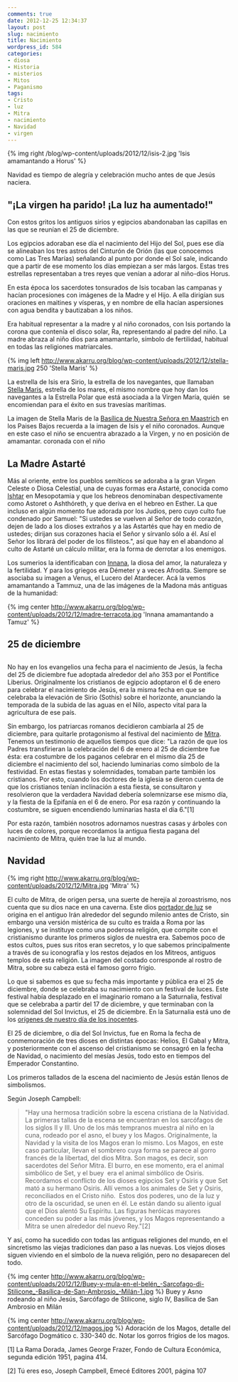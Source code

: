 ```yaml
---
comments: true
date: 2012-12-25 12:34:37
layout: post
slug: nacimiento
title: Nacimiento
wordpress_id: 584
categories:
- diosa
- Historia
- misterios
- Mitos
- Paganismo
tags:
- Cristo
- luz
- Mitra
- nacimiento
- Navidad
- virgen
---
```


{% img right /blog/wp-content/uploads/2012/12/isis-2.jpg 'Isis amamantando a Horus' %}

Navidad es tiempo de alegría y celebración mucho antes de que Jesús naciera.


## "¡La virgen ha parido! ¡La luz ha aumentado!"


Con estos gritos los antiguos sirios y egipcios abandonaban las capillas en las que se reunían el 25 de diciembre.

<!-- more -->

Los egipcios adoraban ese día el nacimiento del Hijo del Sol, pues ese día se alineaban los tres astros del Cinturón de Orión (las que conocemos como Las Tres Marías) señalando al punto por donde el Sol sale, indicando que a partir de ese momento los días empiezan a ser más largos. Estas tres estrellas representaban a tres reyes que venían a adorar al niño-dios Horus.

En esta época los sacerdotes tonsurados de Isis tocaban las campanas y hacían procesiones con imágenes de la Madre y el Hijo. A ella dirigían sus oraciones en maitines y vísperas, y en nombre de ella hacían aspersiones con agua bendita y bautizaban a los niños.

Era habitual representar a la madre y al niño coronados, con Isis portando la corona que contenía el disco solar, Ra, representando al padre del niño. La madre abraza al niño dios para amamantarlo, símbolo de fertilidad, habitual en todas las religiones matriarcales.

{% img left http://www.akarru.org/blog/wp-content/uploads/2012/12/stella-maris.jpg 250  'Stella Maris' %}

La estrella de Isis era Sirio, la estrella de los navegantes, que llamaban [Stella Maris](http://es.wikipedia.org/wiki/Stella_Maris), estrella de los mares, el mismo nombre que hoy dan los navegantes a la Estrella Polar que está asociada a la Virgen María, quién  se encomiendan para el éxito en sus travesías marítimas.

La imagen de Stella Maris de la [Basílica de Nuestra Señora en Maastrich](http://en.wikipedia.org/wiki/Basilica_of_Our_Lady_(Maastricht)) en los Paises Bajos recuerda a la imagen de Isis y el niño coronados. Aunque en este caso el niño se encuentra abrazado a la Virgen, y no en posición de amamantar. coronada con el niño


## La Madre Astarté


Más al oriente, entre los pueblos semíticos se adoraba a la gran Virgen Celeste o Diosa Celestial, una de cuyas formas era Astarté, conocida como [Ishtar](http://es.wikipedia.org/wiki/Ishtar) en Mesopotamia y que los hebreos denominaban despectivamente como Astoret o Ashthóreth, y que deriva en el hebreo en Esther. La que incluso en algún momento fue adorada por los Judios, pero cuyo culto fue condenado por Samuel: "Si ustedes se vuelven al Señor de todo corazón, dejen de lado a los dioses extraños y a las Astartés que hay en medio de ustedes; dirijan sus corazones hacia el Señor y sírvanlo sólo a él. Así el Señor los librará del poder de los filisteos.", así que hay en el abandono al culto de Astarté un cálculo militar, era la forma de derrotar a los enemigos.

Los sumerios la identificaban con [Innana](http://es.wikipedia.org/wiki/Inanna), la diosa del amor, la naturaleza y la fertilidad. Y para los griegos era Démeter y a veces Afrodita. Siempre se asociaba su imagen a Venus, el Lucero del Atardecer. Acá la vemos amamantando a Tammuz, una de las imágenes de la Madona más antiguas de la humanidad:

{% img center http://www.akarru.org/blog/wp-content/uploads/2012/12/madre-terracota.jpg 'Innana amamantando a Tamuz' %}


## 25 de diciembre




## 


No hay en los evangelios una fecha para el nacimiento de Jesús, la fecha del 25 de diciembre fue adoptada alrededor del año 353 por el Pontífice Liberius. Originalmente los cristianos de egipcio adoptaron el 6 de enero para celebrar el nacimiento de Jesús, era la misma fecha en que se celebraba la elevación de Sirio (Sothis) sobre el horizonte, anunciando la temporada de la subida de las aguas en el Nilo, aspecto vital para la agricultura de ese país.

Sin embargo, los patriarcas romanos decidieron cambiarla al 25 de diciembre, para quitarle protagonismo al festival del nacimiento de [Mitra](http://www.youtube.com/watch?v=jcoU_3wc65Y). Tenemos un testimonio de aquellos tiempos que dice: "La razón de que los Padres transfirieran la celebración del 6 de enero al 25 de diciembre fue ésta: era costumbre de los paganos celebrar en el mismo día 25 de diciembre el nacimiento del sol, haciendo luminarias como símbolo de la festividad. En estas fiestas y solemnidades, tomaban parte también los cristianos. Por esto, cuando los doctores de la iglesia se dieron cuenta de que los cristianos tenían inclinación a esta fiesta, se consultaron y resolvieron que la verdadera Navidad debería solemnizarse ese mismo día, y la fiesta de la Epifanía en el 6 de enero. Por esa razón y continuando la costumbre, se siguen encendiendo luminarias hasta el día 6."[1]

Por esta razón, también nosotros adornamos nuestras casas y árboles con luces de colores, porque recordamos la antigua fiesta pagana del nacimiento de Mitra, quién trae la luz al mundo.


## Navidad


{% img right http://www.akarru.org/blog/wp-content/uploads/2012/12/Mitra.jpg 'Mitra' %}

El culto de Mitra, de origen persa, una suerte de herejía al zoroastrismo, nos cuenta que su dios nace en una caverna. Este dios [portador de luz](http://www.akarru.org/blog/2011/04/portador-de-la-luz/) se origina en el antiguo Irán alrededor del segundo milenio antes de Cristo, sin embargo una versión mistérica de su culto es traída a Roma por las legiones, y se instituye como una poderosa religión, que compite con el cristianismo durante los primeros siglos de nuestra era. Sabemos poco de estos cultos, pues sus ritos eran secretos, y lo que sabemos principalmente a través de su iconografía y los restos dejados en los Mitreos, antiguos templos de esta religión. La imagen del costado corresponde al rostro de Mitra, sobre su cabeza está el famoso gorro frigio.

Lo que si sabemos es que su fecha más importante y pública era el 25 de diciembre, donde se celebraba su nacimiento con un festival de luces. Este festival había desplazado en el imaginario romano a la Saturnalia, festival que se celebraba a partir del 17 de diciembre, y que terminaban con la solemnidad del Sol Invictus, el 25 de diciembre. En la Saturnalia está uno de los [orígenes de nuestro día de los inocentes](http://www.akarru.org/blog/2010/12/dia-de-los-inocentes/).

El 25 de diciembre, o día del Sol Invictus, fue en Roma la fecha de conmemoración de tres dioses en distintas épocas: Helios, El Gabal y Mitra, y posteriormente con el ascenso del cristianismo se consagró en la fecha de Navidad, o nacimiento del mesías Jesús, todo esto en tiempos del Emperador Constantino.

Los primeros tallados de la escena del nacimiento de Jesús están llenos de simbolismos.

Según Joseph Campbell:


> "Hay una hermosa tradición sobre la escena cristiana de la Natividad. La primeras tallas de la escena se encuentran en los sarcófagos de los siglos II y III. Uno de los más tempranos muestra al niño en la cuna, rodeado por el asno, el buey y los Magos. Originalmente, la Navidad y la visita de los Magos eran lo mismo. Los Magos, en este caso particular, llevan el sombrero cuya forma se parece al gorro francés de la libertad, del dios Mitra. Son magos, es decir, son sacerdotes del Señor Mitra. El burro, en ese momento, era el animal simbólico de Set, y el buey  era el animal simbólico de Osiris. Recordamos el conflicto de los dioses egipcios Set y Osiris y que Set mató a su hermano Osiris. Allí vemos a los animales de Set y Osiris, reconciliados en el Cristo niño.  Estos dos poderes, uno de la luz y otro de la oscuridad, se unen en él. Le están dando su aliento igual que el Dios alentó Su Espíritu. Las figuras heróicas mayores conceden su poder a las más jóvenes, y los Magos representando a Mitra se unen alrededor del nuevo Rey."[2]


Y así, como ha sucedido con todas las antiguas religiones del mundo, en el sincretismo las viejas tradiciones dan paso a las nuevas. Los viejos dioses siguen viviendo en el símbolo de la nueva religión, pero no desaparecen del todo.

{% img center http://www.akarru.org/blog/wp-content/uploads/2012/12/Buey-y-mula-en-el-belén_-Sarcofago-di-Stilicone_-Basílica-de-San-Ambrosio_-Milán-1.jpg %}
Buey y Asno rodeando al niño Jesús, Sarcófago de Stilicone, siglo IV, Basílica de San Ambrosio en Milán

{% img center http://www.akarru.org/blog/wp-content/uploads/2012/12/magos.jpg %}
Adoración de los Magos, detalle del Sarcófago Dogmático c. 330-340 dc. Notar los gorros frigios de los magos.



[1] La Rama Dorada, James George Frazer, Fondo de Cultura Económica, segunda edición 1951, pagina 414.

[2] Tú eres eso, Joseph Campbell, Emecé Editores 2001, página 107
